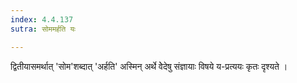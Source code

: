 ```yaml
---
index: 4.4.137
sutra: सोममर्हति यः

---
```

द्वितीयासमर्थात् 'सोम'शब्दात् 'अर्हति' अस्मिन् अर्थे वेेदेषु संज्ञायाः विषये य-प्रत्ययः कृतः दृश्यते । 